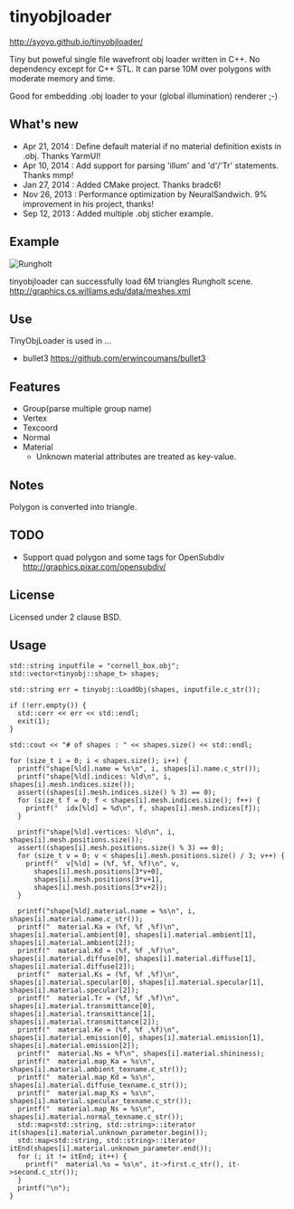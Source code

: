 tinyobjloader
=============

http://syoyo.github.io/tinyobjloader/

Tiny but poweful single file wavefront obj loader written in C++. No dependency except for C++ STL. It can parse 10M over polygons with moderate memory and time.

Good for embedding .obj loader to your (global illumination) renderer ;-)

What's new
----------

* Apr 21, 2014 : Define default material if no material definition exists in .obj. Thanks YarmUI!
* Apr 10, 2014 : Add support for parsing 'illum' and 'd'/'Tr' statements. Thanks mmp!
* Jan 27, 2014 : Added CMake project. Thanks bradc6!
* Nov 26, 2013 : Performance optimization by NeuralSandwich. 9% improvement in his project, thanks!
* Sep 12, 2013 : Added multiple .obj sticher example.

Example
-------

![Rungholt](https://github.com/syoyo/tinyobjloader/blob/master/images/rungholt.jpg?raw=true)

tinyobjloader can successfully load 6M triangles Rungholt scene.
http://graphics.cs.williams.edu/data/meshes.xml

Use
---

TinyObjLoader is used in ...

* bullet3 https://github.com/erwincoumans/bullet3

Features
--------

* Group(parse multiple group name)
* Vertex
* Texcoord
* Normal
* Material
  * Unknown material attributes are treated as key-value.

Notes
-----

Polygon is converted into triangle.

TODO
----

* Support quad polygon and some tags for OpenSubdiv http://graphics.pixar.com/opensubdiv/

License
-------

Licensed under 2 clause BSD.

Usage
-----

    std::string inputfile = "cornell_box.obj";
    std::vector<tinyobj::shape_t> shapes;
  
    std::string err = tinyobj::LoadObj(shapes, inputfile.c_str());
  
    if (!err.empty()) {
      std::cerr << err << std::endl;
      exit(1);
    }
  
    std::cout << "# of shapes : " << shapes.size() << std::endl;
  
    for (size_t i = 0; i < shapes.size(); i++) {
      printf("shape[%ld].name = %s\n", i, shapes[i].name.c_str());
      printf("shape[%ld].indices: %ld\n", i, shapes[i].mesh.indices.size());
      assert((shapes[i].mesh.indices.size() % 3) == 0);
      for (size_t f = 0; f < shapes[i].mesh.indices.size(); f++) {
        printf("  idx[%ld] = %d\n", f, shapes[i].mesh.indices[f]);
      }
  
      printf("shape[%ld].vertices: %ld\n", i, shapes[i].mesh.positions.size());
      assert((shapes[i].mesh.positions.size() % 3) == 0);
      for (size_t v = 0; v < shapes[i].mesh.positions.size() / 3; v++) {
        printf("  v[%ld] = (%f, %f, %f)\n", v,
          shapes[i].mesh.positions[3*v+0],
          shapes[i].mesh.positions[3*v+1],
          shapes[i].mesh.positions[3*v+2]);
      }
    
      printf("shape[%ld].material.name = %s\n", i, shapes[i].material.name.c_str());
      printf("  material.Ka = (%f, %f ,%f)\n", shapes[i].material.ambient[0], shapes[i].material.ambient[1], shapes[i].material.ambient[2]);
      printf("  material.Kd = (%f, %f ,%f)\n", shapes[i].material.diffuse[0], shapes[i].material.diffuse[1], shapes[i].material.diffuse[2]);
      printf("  material.Ks = (%f, %f ,%f)\n", shapes[i].material.specular[0], shapes[i].material.specular[1], shapes[i].material.specular[2]);
      printf("  material.Tr = (%f, %f ,%f)\n", shapes[i].material.transmittance[0], shapes[i].material.transmittance[1], shapes[i].material.transmittance[2]);
      printf("  material.Ke = (%f, %f ,%f)\n", shapes[i].material.emission[0], shapes[i].material.emission[1], shapes[i].material.emission[2]);
      printf("  material.Ns = %f\n", shapes[i].material.shininess);
      printf("  material.map_Ka = %s\n", shapes[i].material.ambient_texname.c_str());
      printf("  material.map_Kd = %s\n", shapes[i].material.diffuse_texname.c_str());
      printf("  material.map_Ks = %s\n", shapes[i].material.specular_texname.c_str());
      printf("  material.map_Ns = %s\n", shapes[i].material.normal_texname.c_str());
      std::map<std::string, std::string>::iterator it(shapes[i].material.unknown_parameter.begin());
      std::map<std::string, std::string>::iterator itEnd(shapes[i].material.unknown_parameter.end());
      for (; it != itEnd; it++) {
        printf("  material.%s = %s\n", it->first.c_str(), it->second.c_str());
      }
      printf("\n");
    }
